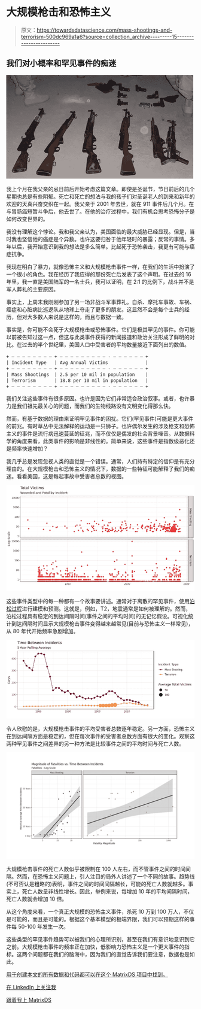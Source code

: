 # 大规模枪击和恐怖主义

> 原文：<https://towardsdatascience.com/mass-shootings-and-terrorism-500dc969a1a6?source=collection_archive---------15----------------------->

## 我们对小概率和罕见事件的痴迷

![](img/5ffc1c37b25273045d4f1e1959ae55da.png)

我上个月在我父亲的忌日前后开始考虑这篇文章。即使是圣诞节，节日前后的几个星期也总是有些阴郁。死亡和死亡的想法与我的孩子们对圣诞老人的到来和新年的欢迎的天真兴奋交织在一起。我父亲于 2001 年去世，就在 911 事件后几个月。在与胃肠癌短暂斗争后，他去世了。在他的治疗过程中，我们有机会思考恐怖分子是如何改变世界的。

我没有理解这个悖论。我和我父亲认为，美国面临的最大威胁已经显现。但是，当时我也坚信他的癌症是个异数。也许这要归咎于他年轻时的暴露；反常的事情。多年以后，我开始意识到我的想法是多么简单。比起死于恐怖袭击，我更有可能与癌症抗争。

我现在明白了暴力，就像恐怖主义和大规模枪击事件一样，在我们的生活中扮演了一个很小的角色。我在经历了我应得的那份死亡后发表了这个声明。在过去的 16 年里，我一直是美国陆军的一名士兵，我可以证明，在 2:1 的比例下，战斗并不是军人葬礼的主要原因。

事实上，上周末我刚刚参加了另一场非战斗军事葬礼。自杀、摩托车事故、车祸、癌症和心脏病比巡逻队从地球上夺走了更多的朋友。这显然不会是每个士兵的经历，但对大多数人来说是这样的，而且与数据一致。

事实是，你可能不会死于大规模枪击或恐怖事件。它们是极其罕见的事件。你可能以前被告知过这一点，但这与此类事件获得的新闻报道和政治关注形成了鲜明的对比。在过去的半个世纪里，美国人口中受害者的平均数量接近下面列出的数值。

```
+ — — — — — — — — + — — — — — — — — — - — — — — — — +
| Incident Type   | Avg Annual Victims              |
+ — — — — — — — — + — — — — — — — — — - — — — — — — +
| Mass Shootings  | 2.5 per 10 mil in population    |
| Terrorism       | 18.8 per 10 mil in population   |
+ — — — — — — — — + — — — — — — — — — - — — — — — — +
```

我们关注这些事件有很多原因。也许是因为它们非常适合政治叙事。或者，也许暴力是我们祖先最关心的问题，而我们的生物线路没有文明变化得那么快。

然而，有基于数据的理由来证明罕见事件的困扰。它们(罕见事件)可能是更大事件的前兆。有时草丛中无法解释的运动是一只狮子。也许偶尔发生的涉及枪支和恐怖主义的事件是流行病迅速蔓延的征兆，而不仅仅是偶发的社会背景噪音。从数据科学的角度来看，此类事件的影响是非线性的。简单来说，这些事件是指数级恶化还是频率快速增加？

我几乎总是发现忽视人类的直觉是一个错误。通常，人们持有特定的信仰是有充分理由的。在大规模枪击和恐怖主义的情况下，数据的一些特征可能解释了我们的痴迷。看看美国，这是每起事故中受害者总数的视图。

![](img/e13563e008fcc0f479eda3c86bf325b1.png)

这些事件类型中的每一种都有一个故事要讲述。通常对于离散的罕见事件，使用[泊松过程](https://en.wikipedia.org/wiki/Poisson_point_process)进行建模和预测。这就是，例如，T2，地震通常是如何被理解的。然而，泊松过程具有稳定的到达间隔时间(事件之间的平均时间)的无记忆假设。可视化统计到达间隔时间显示大规模枪击事件变得越来越常见(目前与恐怖主义一样常见)，从 80 年代开始频率急剧增加。

![](img/e6747e8019080c70519dd0899423d2b0.png)

令人欣慰的是，大规模枪击事件的平均受害者总数逐年稳定。另一方面，恐怖主义在到达间隔方面是稳定的，但在每次事件的受害者总数方面有很大的变化。观察这两种罕见事件之间差异的另一种方法是比较事件之间的平均时间与死亡人数。

![](img/4f86abb7d1bf9ba888cb07cca34b9642.png)

大规模枪击事件的死亡人数似乎被限制在 100 人左右，而不管事件之间的时间间隔。然而，在恐怖主义问题上，引人注目的局外人讲述了一个不同的故事。趋势线(不可否认是粗略的)表明，事件之间的时间间隔越长，可能的死亡人数就越多。事实上，死亡人数呈非线性增长。因此，举例来说，每增加 10 年的平均间隔时间，死亡人数就会增加 10 倍。

从这个角度来看，一个真正大规模的恐怖主义事件，杀死 10 万到 100 万人，不仅是可能的，而且是可能的。根据这个基本模型的极端界限，我们可以预期这样的事件每 50-100 年发生一次。

这些类型的罕见事件趋势可以被我们的心理所识别，甚至在我们有意识地意识到它之前。大规模枪击事件的频率正在加快，低影响力恐怖主义是一个更大事件的指标。这两个问题都在我们的脑海中，因为我们的直觉告诉我们要注意，数据也是如此。

[用于创建本文的所有数据和代码都可以在这个 MatrixDS 项目中找到。](https://community.platform.matrixds.com/community/project/5c37c68d21b33b4fc65c42ad/files)

[在 LinkedIn 上关注我](https://www.linkedin.com/in/isaacfaber/)

[跟着我上 MatrixDS](https://community.platform.matrixds.com/community/isaacfab/overview)